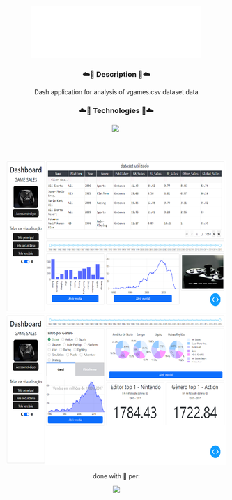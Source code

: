 <div align="center">
  <img height="120" src="https://github.com/MariaE-duarda/darkGames/blob/main/assets/DarkGame.png?raw=true">
</div>

<div align = "center">
  <h3 align="center">☁️💙 Description 💙☁️</h3>
  <p>Dash application for analysis of vgames.csv dataset data</p>
</div> 

<h3 align="center">☁️💙 Technologies 💙☁️</h3>
<div align="center">
  <img height="59" src="https://cdn.jsdelivr.net/gh/devicons/devicon/icons/python/python-original.svg" />&nbsp 
</div>

<br><br>

<div align="center">
  <img height="350" src="https://github.com/MariaE-duarda/darkGames/blob/main/assets/tela%201%20-%20dashboard.png?raw=true" />
</div>

<div align='center'>
  <img height="345" src="https://github.com/MariaE-duarda/darkGames/blob/main/assets/tela%202%20-%20dashboard.png?raw=true" />
</div>


<p align="center">done with 💖 per:</p>

<div align="center">
<img height="70" src="https://avatars.githubusercontent.com/u/95583989?v=4" />
</div>
